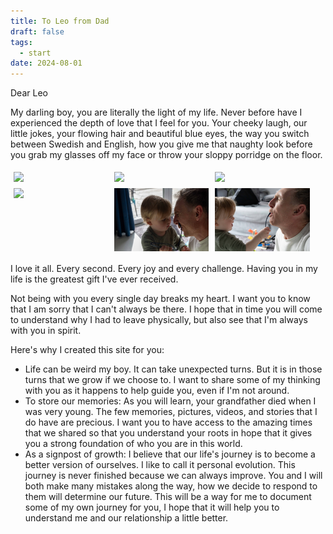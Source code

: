 ```yaml
---
title: To Leo from Dad
draft: false
tags:
  - start
date: 2024-08-01
---
```


Dear Leo

My darling boy, you are literally the light of my life. Never before have I experienced the depth of love that I feel for you. Your cheeky laugh, our little jokes, your flowing hair and beautiful blue eyes, the way you switch between Swedish and English, how you give me that naughty look before you grab my glasses off my face or throw your sloppy porridge on the floor.

<div style="display: flex; flex-wrap: wrap;">
  <img src="C:\Users\grant\Documents\leo-journal\public\images\Leo-glasses\IMG_4739.JPG" style="width: 30%; margin: 5px;">
  <img src="C:\Users\grant\Documents\leo-journal\public\images\Leo-glasses\IMG_4740.JPG" style="width: 30%; margin: 5px;">
  <img src="C:\Users\grant\Documents\leo-journal\public\images\Leo-glasses\IMG_4741.JPG" style="width: 30%; margin: 5px;">
  <img src="C:\Users\grant\Documents\leo-journal\public\images\Leo-glasses\IMG_4743.JPG" style="width: 30%; margin: 5px;">
  <img src="public\images\Leo-glasses\IMG_4744.JPG" style="width: 30%; margin: 5px;">
  <img src="public\images\Leo-glasses\IMG_4746.JPG" style="width: 30%; margin: 5px;">
  <!-- More images -->
</div>


I love it all. Every second. Every joy and every challenge. Having you in my life is the greatest gift I've ever received.

Not being with you every single day breaks my heart. I want you to know that I am sorry that I can't always be there. I hope that in time you will come to understand why I had to leave physically, but also see that I'm always with you in spirit.

Here's why I created this site for you:

- Life can be weird my boy. It can take unexpected turns. But it is in those turns that we grow if we choose to. I want to share some of my thinking with you as it happens to help guide you, even if I'm not around.
- To store our memories: As you will learn, your grandfather died when I was very young. The few memories, pictures, videos, and stories that I do have are precious. I want you to have access to the amazing times that we shared so that you understand your roots in hope that it gives you a strong foundation of who you are in this world.
- As a signpost of growth: I believe that our life's journey is to become a better version of ourselves. I like to call it personal evolution. This journey is never finished because we can always improve. You and I will both make many mistakes along the way, how we decide to respond to them will determine our future. This will be a way for me to document some of my own journey for you, I hope that it will help you to understand me and our relationship a little better.
